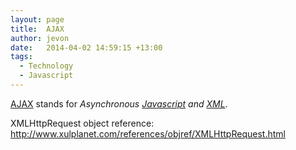 ```yaml
---
layout: page
title:  AJAX
author: jevon
date:   2014-04-02 14:59:15 +13:00
tags:
  - Technology
  - Javascript
---
```


[AJAX](ajax.md) stands for _Asynchronous [Javascript](javascript.md) and [XML](xml.md)_.

XMLHttpRequest object reference: http://www.xulplanet.com/references/objref/XMLHttpRequest.html

